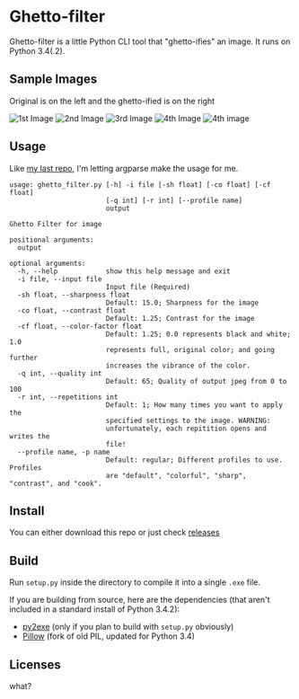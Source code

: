 # Ghetto-filter

Ghetto-filter is a little Python CLI tool that "ghetto-ifies" an image.
It runs on Python 3.4(.2).


## Sample Images

Original is on the left and the ghetto-ified is on the right

![1st Image](samples/colorful.jpg)
![2nd Image](samples/contrast.jpg)
![3rd Image](samples/default.jpg)
![4th Image](samples/sharp.jpg)
![4th image](samples/cook.jpg)

## Usage
Like [my last repo](https://github.com/Chaquator/turbo-meme-generator), I'm letting argparse make the usage for me.
```
usage: ghetto_filter.py [-h] -i file [-sh float] [-co float] [-cf float]
                        [-q int] [-r int] [--profile name]
                        output

Ghetto Filter for image

positional arguments:
  output

optional arguments:
  -h, --help            show this help message and exit
  -i file, --input file
                        Input file (Required)
  -sh float, --sharpness float
                        Default: 15.0; Sharpness for the image
  -co float, --contrast float
                        Default: 1.25; Contrast for the image
  -cf float, --color-factor float
                        Default: 1.25; 0.0 represents black and white; 1.0
                        represents full, original color; and going further
                        increases the vibrance of the color.
  -q int, --quality int
                        Default: 65; Quality of output jpeg from 0 to 100
  -r int, --repetitions int
                        Default: 1; How many times you want to apply the
                        specified settings to the image. WARNING:
                        unfortunately, each repitition opens and writes the
                        file!
  --profile name, -p name
                        Default: regular; Different profiles to use. Profiles
                        are "default", "colorful", "sharp", "contrast", and "cook".
```

## Install
You can either download this repo or just check [releases](https://github.com/Chaquator/ghetto-filter/releases)
						
## Build
Run `setup.py` inside the directory to compile it into a single `.exe` file. 

If you are building from source, here are the dependencies (that aren't included in a standard install of Python 3.4.2):
- [py2exe](http://www.py2exe.org/) (only if you plan to build with `setup.py` obviously)
- [Pillow](https://python-pillow.github.io/) (fork of old PIL, updated for Python 3.4)

## Licenses
what?